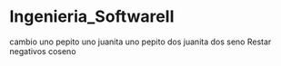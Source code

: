 # Ingenieria_SoftwareII
cambio uno
pepito uno
juanita uno
pepito dos
juanita dos
seno
Restar negativos
coseno
